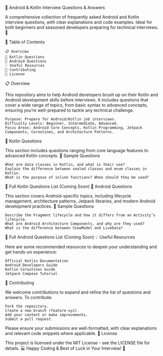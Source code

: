 📘 Android & Kotlin Interview Questions & Answers

A comprehensive collection of frequently asked Android and Kotlin interview questions, with clear explanations and code examples. Ideal for both beginners and seasoned developers preparing for technical interviews. 🚀


📑 Table of Contents

    📋 Overview
    📂 Kotlin Questions
    📂 Android Questions
    💡 Useful Resources
    🤝 Contributing
    📜 License

📋 Overview

This repository aims to help Android developers brush up on their Kotlin and Android development skills before interviews. It includes questions that cover a wide range of topics, from basic syntax to advanced concepts, ensuring you’re well-prepared to tackle any technical challenge.

    Purpose: Prepare for Android/Kotlin job interviews.
    Difficulty Levels: Beginner, Intermediate, Advanced.
    Focus Areas: Android Core Concepts, Kotlin Programming, Jetpack Components, Coroutines, and Architecture Patterns.

📂 Kotlin Questions

This section includes questions ranging from core language features to advanced Kotlin concepts.
📝 Sample Questions

    What are data classes in Kotlin, and what is their use?
    Explain the difference between sealed classes and enum classes in Kotlin.
    What is the purpose of inline functions? When should they be used?

🔗 Full Kotlin Questions List (Coming Soon)
📂 Android Questions

This section covers Android-specific topics, including lifecycle management, architecture patterns, Jetpack libraries, and modern Android development practices.
📝 Sample Questions

    Describe the Fragment lifecycle and how it differs from an Activity’s lifecycle.
    What are Android Architecture Components, and why are they used?
    What is the difference between ViewModel and LiveData?

🔗 Full Android Questions List (Coming Soon)
💡 Useful Resources

Here are some recommended resources to deepen your understanding and get hands-on experience:

    Official Kotlin Documentation
    Android Developers Guide
    Kotlin Coroutines Guide
    Jetpack Compose Tutorial

🤝 Contributing

We welcome contributions to expand and refine the list of questions and answers. To contribute:

    Fork the repository.
    Create a new branch (feature-xyz).
    Add your content or make improvements.
    Submit a pull request.

Please ensure your submissions are well-formatted, with clear explanations and relevant code snippets where applicable.
📜 License

This project is licensed under the MIT License - see the LICENSE file for details.
💻 Happy Coding & Best of Luck in Your Interview! 🎯
